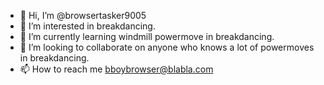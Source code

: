 - 👋 Hi, I’m @browsertasker9005
- 👀 I’m interested in breakdancing.
- 🌱 I’m currently learning windmill powermove in breakdancing.
- 💞️ I’m looking to collaborate on anyone who knows a lot of powermoves in breakdancing.
- 📫 How to reach me bboybrowser@blabla.com

<!---
browsertasker9005/browsertasker9005 is a ✨ special ✨ repository because its `README.md` (this file) appears on your GitHub profile.
You can click the Preview link to take a look at your changes.
--->
